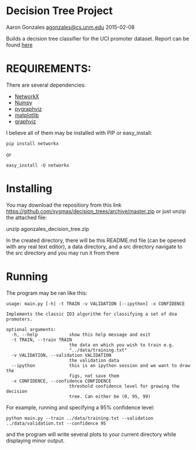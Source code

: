 # Decision Tree Project
Aaron Gonzales
agonzales@cs.unm.edu
2015-02-08

Builds a decision tree classifier for the UCI promoter dataset.
Report can be found
[here](http://nbviewer.ipython.org/github/xysmas/decision_trees/blob/master/src/decision_tree_report.ipynb)

# REQUIREMENTS:
There are several dependencies:
* [NetworkX](https://networkx.github.io/)
* [Numpy](http://www.numpy.org/)
* [pygraphviz](http://pygraphviz.github.io/)
* [matplotlib](http://matplotlib.org/)
* [graphviz](http://www.graphviz.org/)

I believe all of them may be installed with PIP or easy_install:
```
pip install networkx
```
or
```
easy_install -U networkx
```

# Installing
You may download the repositiory from this link https://github.com/xysmas/decision_trees/archive/master.zip
or just unzip the attached file:

  unzip agonzales_decision_tree.zip

In the created directory, there will be this README.md file (can be opened with
any real text editor), a data directory, and a src directory
navigate to the src directory and you may run it from there

# Running
The program may be ran like this:

```
usage: main.py [-h] -t TRAIN -v VALIDATION [--ipython] -x CONFIDENCE

Implements the classic ID3 algorithm for classifying a set of dna promoters.

optional arguments:
  -h, --help            show this help message and exit
  -t TRAIN, --train TRAIN
                        the data on which you wish to train e.g.
                        "../data/training.txt"
  -v VALIDATION, --validation VALIDATION
                        the validation data
  --ipython             this is an ipython session and we want to draw the
                        figs, not save them
  -x CONFIDENCE, --confidence CONFIDENCE
                        threshold confidence level for growing the decision
                        tree. Can either be (0, 95, 99)
```

For example, running and specifying a 95% confidence level:
```
python main.py --train ../data/training.txt --validation ../data/validation.txt --confidence 95
```
and the program will write several plots to your current directory while
displaying minor output.
